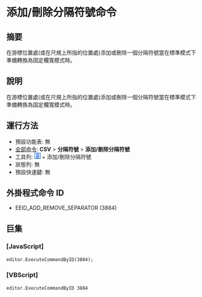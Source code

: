 # 添加/刪除分隔符號命令

## 摘要

在游標位置處(或在尺規上所指的位置處)添加或刪除一個分隔符號當在標準模式下準備轉換為固定欄寬模式時。

## 說明

在游標位置處(或在尺規上所指的位置處)添加或刪除一個分隔符號當在標準模式下準備轉換為固定欄寬模式時。

## 運行方法

- 預設功能表: 無
- [全部命令](../tools/all_commands): **CSV** \> **分隔符號** \> **添加/刪除分隔符號**
- 工具列: ![](../../images/columns_separators.png) \+ 添加/刪除分隔符號
- 狀態列: 無
- 預設快速鍵: 無

## 外掛程式命令 ID

- EEID\_ADD\_REMOVE\_SEPARATOR (3884)

## 巨集

### \[JavaScript\]

```
editor.ExecuteCommandByID(3884);
```

### \[VBScript\]

```
editor.ExecuteCommandByID 3884
```
